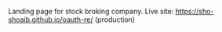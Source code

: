Landing page for stock broking company. 
Live site: https://sho-shoaib.github.io/oauth-re/ (production)
